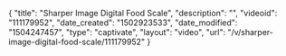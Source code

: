 {
    "title": "Sharper Image Digital Food Scale",
    "description": "",
    "videoid": "111179952",
    "date_created": "1502923533",
    "date_modified": "1504247457",
    "type": "captivate",
    "layout": "video",
    "url": "\/v\/sharper-image-digital-food-scale\/111179952"
}